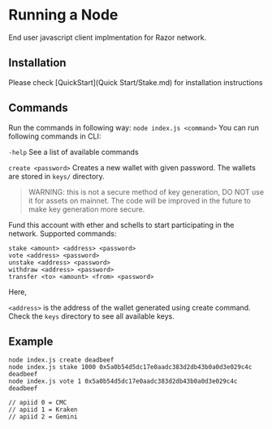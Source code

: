 # Running a Node
End user javascript client implmentation  for Razor network.
## Installation

Please check [QuickStart](Quick Start/Stake.md) for installation instructions

## Commands
Run the commands in following way:
    `node index.js <command>`
You can run following commands in CLI:

`-help` See a list of available commands

`create <password>`  Creates a new wallet with given password. The wallets are stored in `keys/` directory.

>WARNING: this is not a secure method of key generation, DO NOT use it for assets on mainnet.
The code will be improved in the future to make key generation more secure.

Fund this account with ether and schells to start participating in the network.
Supported commands:

    stake <amount> <address> <password>
    vote <address> <password>
    unstake <address> <password>
    withdraw <address> <password>
    transfer <to> <amount> <from> <password>
Here,

`<address>` is the address of the wallet generated using create command. Check the `keys` directory to see all available keys.


## Example

    node index.js create deadbeef
    node index.js stake 1000 0x5a0b54d5dc17e0aadc383d2db43b0a0d3e029c4c deadbeef
    node index.js vote 1 0x5a0b54d5dc17e0aadc383d2db43b0a0d3e029c4c deadbeef

    // apiid 0 = CMC
    // apiid 1 = Kraken
    // apiid 2 = Gemini

